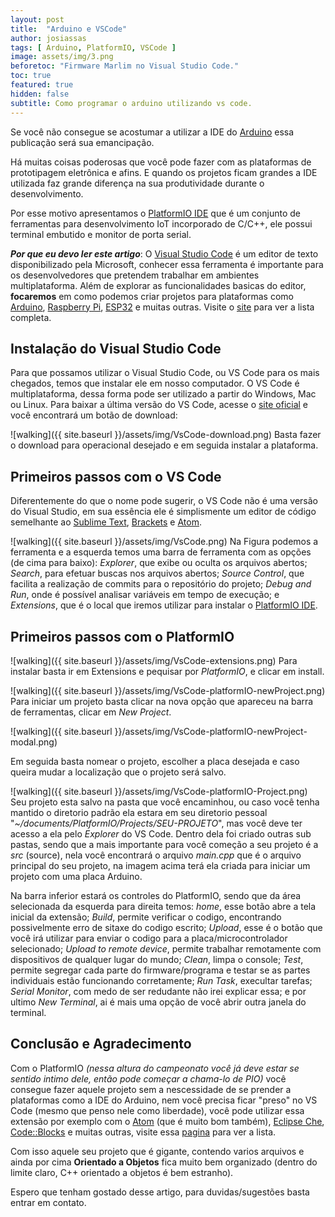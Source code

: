 ```yaml
---
layout: post
title:  "Arduino e VSCode"
author: josiassas
tags: [ Arduino, PlatformIO, VSCode ]
image: assets/img/3.png
beforetoc: "Firmware Marlim no Visual Studio Code."
toc: true
featured: true
hidden: false
subtitle: Como programar o arduino utilizando vs code.
---
```

Se você não consegue se acostumar a utilizar a IDE do <a title="Arduino" href="https://www.arduino.cc/" target="_blank">Arduino</a> essa publicação será sua emancipação.

Há muitas coisas poderosas que você pode fazer com as plataformas de prototipagem eletrônica e afins. E quando os projetos ficam grandes a IDE utilizada faz grande diferença na sua produtividade durante o desenvolvimento.

Por esse motivo apresentamos o <a title="PlatformIO IDE" href="https://platformio.org/" target="_blank">PlatformIO IDE</a> que é um conjunto de ferramentas para desenvolvimento IoT incorporado de C/C++, ele possui terminal embutido e monitor de porta serial.

**_Por que eu devo ler este artigo_**: <span class="spoiler">O <a title="Visual Studio Code" target="_blank" href="https://code.visualstudio.com/">Visual Studio Code</a> é um editor de texto disponibilizado pela Microsoft, conhecer essa ferramenta é importante para os desenvolvedores que pretendem trabalhar em ambientes multiplataforma. Além de explorar as funcionalidades basicas do editor, **focaremos** em como podemos criar projetos para plataformas como <a title="Arduino" href="https://www.arduino.cc/" target="_blank">Arduino</a>, <a title="Raspberry Pi" href="https://www.raspberrypi.org/" target="_blank">Raspberry Pi</a>, <a title="ESP32" href="https://www.espressif.com/en/products/hardware/development-boards" target="_blank">ESP32</a> e muitas outras. Visite o <a title="PlatformIO IDE" href="https://platformio.org/platforms" target="_blank">site</a> para ver a lista completa.</span>

## Instalação do Visual Studio Code

Para que possamos utilizar o Visual Studio Code, ou VS Code para os mais chegados, temos que instalar ele em nosso computador. O VS Code é multiplataforma, dessa forma pode ser utilizado a partir do Windows, Mac ou Linux. Para baixar a última versão do VS Code, acesse o <a title="Visual Studio Code" target="_blank" href="https://code.visualstudio.com/">site oficial</a> e você encontrará um botão de download:

![walking]({{ site.baseurl }}/assets/img/VsCode-download.png)
Basta fazer o download para operacional desejado e em seguida instalar a plataforma.

## Primeiros passos com o VS Code

Diferentemente do que o nome pode sugerir, o VS Code não é uma versão do Visual Studio, em sua essência ele é simplismente um editor de código semelhante ao <a title="Sublime Text" href="https://www.sublimetext.com/" target="_blank">Sublime Text</a>, <a title="Brackets" href="http://brackets.io/" target="_blank">Brackets</a> e <a title="Atom" href="https://atom.io/" target="_blank">Atom</a>.

![walking]({{ site.baseurl }}/assets/img/VsCode.png)
Na Figura podemos a ferramenta e a esquerda temos uma barra de ferramenta com as opções (de cima para baixo): _Explorer_, que exibe ou oculta os arquivos abertos; _Search_, para efetuar buscas nos arquivos abertos; _Source Control_, que facilita a realização de commits para o repositório do projeto; _Debug and Run_, onde é possível analisar variáveis em tempo de execução; e _Extensions_, que é o local que iremos utilizar para instalar o <a title="PlatformIO IDE" href="https://platformio.org/" target="_blank">PlatformIO IDE</a>.

## Primeiros passos com o PlatformIO

![walking]({{ site.baseurl }}/assets/img/VsCode-extensions.png)
Para instalar basta ir em Extensions e pequisar por _PlatformIO_, e clicar em install.

![walking]({{ site.baseurl }}/assets/img/VsCode-platformIO-newProject.png)
Para iniciar um projeto basta clicar na nova opção que apareceu na barra de ferramentas, clicar em _New Project_.

![walking]({{ site.baseurl }}/assets/img/VsCode-platformIO-newProject-modal.png)

Em seguida basta nomear o projeto, escolher a placa desejada e caso queira mudar a localização que o projeto será salvo.

![walking]({{ site.baseurl }}/assets/img/VsCode-platformIO-Project.png)
Seu projeto esta salvo na pasta que você encaminhou, ou caso você tenha mantido o diretorio padrão ela estara em seu diretorio pessoal "_~/documents/PlatformIO/Projects/SEU-PROJETO_", mas você deve ter acesso a ela pelo _Explorer_ do VS Code. Dentro dela foi criado outras sub pastas, sendo que a mais importante para você começão a seu projeto é a _src_ (source), nela você encontrará o arquivo _main.cpp_ que é o arquivo principal do seu projeto, na imagem acima terá ela criada para iniciar um projeto com uma placa Arduino.

Na barra inferior estará os controles do PlatformIO, sendo que da área selecionada da esquerda para direita temos: _home_, esse botão abre a tela inicial da extensão; _Build_, permite verificar o codigo, encontrando possivelmente erro de sitaxe do codigo escrito; _Upload_, esse é o botão que você irá utilizar para enviar o codigo para a placa/microcontrolador selecionado; _Upload to remote device_, permite trabalhar remotamente com dispositivos de qualquer lugar do mundo; _Clean_, limpa o console; _Test_,  permite segregar cada parte do firmware/programa e testar se as partes individuais estão funcionando corretamente; _Run Task_, execultar tarefas; _Serial Monitor_, com medo de ser redudante não irei explicar essa; e por ultimo _New Terminal_, ai é mais uma opção de você abrir outra janela do terminal.

## Conclusão e Agradecimento

Com o PlatformIO _(nessa altura do campeonato você já deve estar se sentido intimo dele, então pode começar a chama-lo de PIO)_ você consegue fazer aquele projeto sem a nescessidade de se prender a plataformas como a IDE do Arduino, nem você precisa ficar "preso" no VS Code (mesmo que penso nele como liberdade), você pode utilizar essa extensão por exemplo com o <a title="Atom" href="https://atom.io/" target="_blank">Atom</a> (que é muito bom também), <a title="Eclipse Che" href="https://www.eclipse.org/che/" target="_blank">Eclipse Che</a>, <a title="Code::Blocks" href="http://www.codeblocks.org/" target="_blank">Code::Blocks</a> e muitas outras, visite essa <a title="PlatformIO" href="https://platformio.org/install/integration" target="_blank">pagina</a> para ver a lista.

Com isso aquele seu projeto que é gigante, contendo varios arquivos e ainda por cima **Orientado a Objetos** fica muito bem organizado (dentro do limite claro, C++ orientado a objetos é bem estranho).

Espero que tenham gostado desse artigo, para duvidas/sugestões basta entrar em contato.